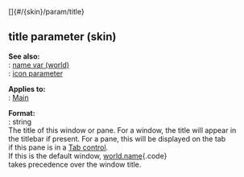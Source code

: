 []{#/{skin}/param/title}    
## title parameter (skin)    
**See also:**    
:   [name var (world)](/ref/world/var/name.md)    
:   [icon parameter](/ref/%7Bskin%7D/param/icon.md)    
<!-- -->    
**Applies to:**    
:   [Main](/ref/%7Bskin%7D/control/main.md)    
<!-- -->    
**Format:**    
:   string    
The title of this window or pane. For a window, the title will appear in    
the titlebar if present. For a pane, this will be displayed on the tab    
if this pane is in a [Tab control](/ref/%7Bskin%7D/control/tab.md).    
If this is the default window, [world.name](/ref/world/var/name.md){.code}    
takes precedence over the window title.  